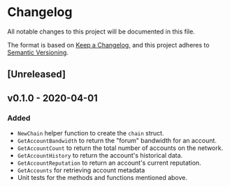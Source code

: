 # Changelog
All notable changes to this project will be documented in this file.

The format is based on [Keep a Changelog](https://keepachangelog.com/en/1.0.0/),
and this project adheres to [Semantic Versioning](https://semver.org/spec/v2.0.0.html).

## [Unreleased]

## v0.1.0 - 2020-04-01
### Added
- `NewChain` helper function to create the `chain` struct.
- `GetAccountBandwidth` to return the "forum" bandwidth for an account.
- `GetAccountCount` to return the total number of accounts on the network.
- `GetAccountHistory` to return the account's historical data.
- `GetAccountReputation` to return an account's current reputation.
- `GetAccounts` for retrieving account metadata
- Unit tests for the methods and functions mentioned above.